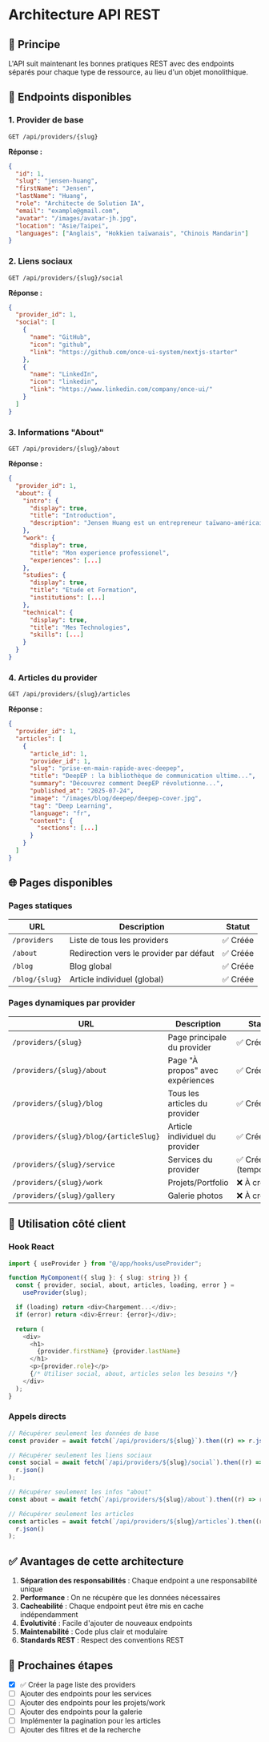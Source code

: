 # Architecture API REST

## 🎯 **Principe**

L'API suit maintenant les bonnes pratiques REST avec des endpoints séparés pour chaque type de ressource, au lieu d'un objet monolithique.

## 📡 **Endpoints disponibles**

### 1. **Provider de base**

```
GET /api/providers/{slug}
```

**Réponse :**

```json
{
  "id": 1,
  "slug": "jensen-huang",
  "firstName": "Jensen",
  "lastName": "Huang",
  "role": "Architecte de Solution IA",
  "email": "example@gmail.com",
  "avatar": "/images/avatar-jh.jpg",
  "location": "Asie/Taipei",
  "languages": ["Anglais", "Hokkien taïwanais", "Chinois Mandarin"]
}
```

### 2. **Liens sociaux**

```
GET /api/providers/{slug}/social
```

**Réponse :**

```json
{
  "provider_id": 1,
  "social": [
    {
      "name": "GitHub",
      "icon": "github",
      "link": "https://github.com/once-ui-system/nextjs-starter"
    },
    {
      "name": "LinkedIn",
      "icon": "linkedin",
      "link": "https://www.linkedin.com/company/once-ui/"
    }
  ]
}
```

### 3. **Informations "About"**

```
GET /api/providers/{slug}/about
```

**Réponse :**

```json
{
  "provider_id": 1,
  "about": {
    "intro": {
      "display": true,
      "title": "Introduction",
      "description": "Jensen Huang est un entrepreneur taïwano‑américain..."
    },
    "work": {
      "display": true,
      "title": "Mon experience professionel",
      "experiences": [...]
    },
    "studies": {
      "display": true,
      "title": "Etude et Formation",
      "institutions": [...]
    },
    "technical": {
      "display": true,
      "title": "Mes Technologies",
      "skills": [...]
    }
  }
}
```

### 4. **Articles du provider**

```
GET /api/providers/{slug}/articles
```

**Réponse :**

```json
{
  "provider_id": 1,
  "articles": [
    {
      "article_id": 1,
      "provider_id": 1,
      "slug": "prise-en-main-rapide-avec-deepep",
      "title": "DeepEP : la bibliothèque de communication ultime...",
      "summary": "Découvrez comment DeepEP révolutionne...",
      "published_at": "2025-07-24",
      "image": "/images/blog/deepep/deepep-cover.jpg",
      "tag": "Deep Learning",
      "language": "fr",
      "content": {
        "sections": [...]
      }
    }
  ]
}
```

## 🌐 **Pages disponibles**

### **Pages statiques**

| URL            | Description                             | Statut   |
| -------------- | --------------------------------------- | -------- |
| `/providers`   | Liste de tous les providers             | ✅ Créée |
| `/about`       | Redirection vers le provider par défaut | ✅ Créée |
| `/blog`        | Blog global                             | ✅ Créée |
| `/blog/{slug}` | Article individuel (global)             | ✅ Créée |

### **Pages dynamiques par provider**

| URL                                    | Description                      | Statut                |
| -------------------------------------- | -------------------------------- | --------------------- |
| `/providers/{slug}`                    | Page principale du provider      | ✅ Créée              |
| `/providers/{slug}/about`              | Page "À propos" avec expériences | ✅ Créée              |
| `/providers/{slug}/blog`               | Tous les articles du provider    | ✅ Créée              |
| `/providers/{slug}/blog/{articleSlug}` | Article individuel du provider   | ✅ Créée              |
| `/providers/{slug}/service`            | Services du provider             | ✅ Créée (temporaire) |
| `/providers/{slug}/work`               | Projets/Portfolio                | ❌ À créer            |
| `/providers/{slug}/gallery`            | Galerie photos                   | ❌ À créer            |

## 🔧 **Utilisation côté client**

### Hook React

```typescript
import { useProvider } from "@/app/hooks/useProvider";

function MyComponent({ slug }: { slug: string }) {
  const { provider, social, about, articles, loading, error } =
    useProvider(slug);

  if (loading) return <div>Chargement...</div>;
  if (error) return <div>Erreur: {error}</div>;

  return (
    <div>
      <h1>
        {provider.firstName} {provider.lastName}
      </h1>
      <p>{provider.role}</p>
      {/* Utiliser social, about, articles selon les besoins */}
    </div>
  );
}
```

### Appels directs

```typescript
// Récupérer seulement les données de base
const provider = await fetch(`/api/providers/${slug}`).then((r) => r.json());

// Récupérer seulement les liens sociaux
const social = await fetch(`/api/providers/${slug}/social`).then((r) =>
  r.json()
);

// Récupérer seulement les infos "about"
const about = await fetch(`/api/providers/${slug}/about`).then((r) => r.json());

// Récupérer seulement les articles
const articles = await fetch(`/api/providers/${slug}/articles`).then((r) =>
  r.json()
);
```

## ✅ **Avantages de cette architecture**

1. **Séparation des responsabilités** : Chaque endpoint a une responsabilité unique
2. **Performance** : On ne récupère que les données nécessaires
3. **Cacheabilité** : Chaque endpoint peut être mis en cache indépendamment
4. **Évolutivité** : Facile d'ajouter de nouveaux endpoints
5. **Maintenabilité** : Code plus clair et modulaire
6. **Standards REST** : Respect des conventions REST

## 🚀 **Prochaines étapes**

- [x] ✅ Créer la page liste des providers
- [ ] Ajouter des endpoints pour les services
- [ ] Ajouter des endpoints pour les projets/work
- [ ] Ajouter des endpoints pour la galerie
- [ ] Implémenter la pagination pour les articles
- [ ] Ajouter des filtres et de la recherche
